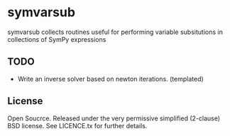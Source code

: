 symvarsub
=========

symvarsub collects routines useful for performing variable subsitutions in collections of SymPy expressions


TODO
----
* Write an inverse solver based on newton iterations. (templated)

## License
Open Soucrce. Released under the very permissive simplified (2-clause) BSD license. See LICENCE.tx for further details.
